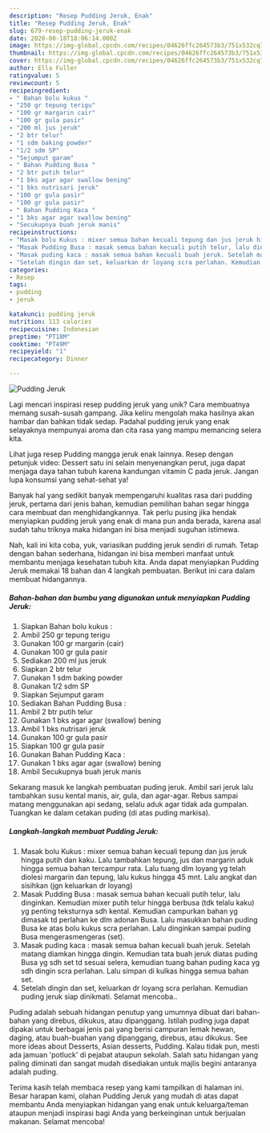 ```yaml
---
description: "Resep Pudding Jeruk, Enak"
title: "Resep Pudding Jeruk, Enak"
slug: 679-resep-pudding-jeruk-enak
date: 2020-08-18T18:06:14.000Z
image: https://img-global.cpcdn.com/recipes/04626ffc264573b3/751x532cq70/pudding-jeruk-foto-resep-utama.jpg
thumbnail: https://img-global.cpcdn.com/recipes/04626ffc264573b3/751x532cq70/pudding-jeruk-foto-resep-utama.jpg
cover: https://img-global.cpcdn.com/recipes/04626ffc264573b3/751x532cq70/pudding-jeruk-foto-resep-utama.jpg
author: Ella Fuller
ratingvalue: 5
reviewcount: 5
recipeingredient:
- " Bahan bolu kukus "
- "250 gr tepung terigu"
- "100 gr margarin cair"
- "100 gr gula pasir"
- "200 ml jus jeruk"
- "2 btr telur"
- "1 sdm baking powder"
- "1/2 sdm SP"
- "Sejumput garam"
- " Bahan Pudding Busa "
- "2 btr putih telur"
- "1 bks agar agar swallow bening"
- "1 bks nutrisari jeruk"
- "100 gr gula pasir"
- "100 gr gula pasir"
- " Bahan Pudding Kaca "
- "1 bks agar agar swallow bening"
- "Secukupnya buah jeruk manis"
recipeinstructions:
- "Masak bolu Kukus : mixer semua bahan kecuali tepung dan jus jeruk hingga putih dan kaku. Lalu tambahkan tepung, jus dan margarin aduk hingga semua bahan tercampur rata. Lalu tuang dlm loyang yg telah diolesi margarin dan tepung, lalu kukus hingga 45 mnt. Lalu angkat dan sisihkan (jgn keluarkan dr loyang)"
- "Masak Pudding Busa : masak semua bahan kecuali putih telur, lalu dinginkan. Kemudian mixer putih telur hingga berbusa (tdk telalu kaku) yg penting teksturnya sdh kental. Kemudian campurkan bahan yg dimasak td perlahan ke dlm adonan Busa. Lalu masukkan bahan puding Busa ke atas bolu kukus scra perlahan. Lalu dinginkan sampai puding Busa mengerasmengeras (set)."
- "Masak puding kaca : masak semua bahan kecuali buah jeruk. Setelah matang diamkan hingga dingin. Kemudian tata buah jeruk diatas puding Busa yg sdh set td sesuai selera, kemudian tuang bahan puding kaca yg sdh dingin scra perlahan. Lalu simpan di kulkas hingga semua bahan set."
- "Setelah dingin dan set, keluarkan dr loyang scra perlahan. Kemudian puding jeruk siap dinikmati. Selamat mencoba.."
categories:
- Resep
tags:
- pudding
- jeruk

katakunci: pudding jeruk 
nutrition: 113 calories
recipecuisine: Indonesian
preptime: "PT18M"
cooktime: "PT49M"
recipeyield: "1"
recipecategory: Dinner

---
```



![Pudding Jeruk](https://img-global.cpcdn.com/recipes/04626ffc264573b3/751x532cq70/pudding-jeruk-foto-resep-utama.jpg)

Lagi mencari inspirasi resep pudding jeruk yang unik? Cara membuatnya memang susah-susah gampang. Jika keliru mengolah maka hasilnya akan hambar dan bahkan tidak sedap. Padahal pudding jeruk yang enak selayaknya mempunyai aroma dan cita rasa yang mampu memancing selera kita.

Lihat juga resep Pudding mangga jeruk enak lainnya. Resep dengan petunjuk video: Dessert satu ini selain menyenangkan perut, juga dapat menjaga daya tahan tubuh karena kandungan vitamin C pada jeruk. Jangan lupa konsumsi yang sehat-sehat ya!

Banyak hal yang sedikit banyak mempengaruhi kualitas rasa dari pudding jeruk, pertama dari jenis bahan, kemudian pemilihan bahan segar hingga cara membuat dan menghidangkannya. Tak perlu pusing jika hendak menyiapkan pudding jeruk yang enak di mana pun anda berada, karena asal sudah tahu triknya maka hidangan ini bisa menjadi suguhan istimewa.


Nah, kali ini kita coba, yuk, variasikan pudding jeruk sendiri di rumah. Tetap dengan bahan sederhana, hidangan ini bisa memberi manfaat untuk membantu menjaga kesehatan tubuh kita. Anda dapat menyiapkan Pudding Jeruk memakai 18 bahan dan 4 langkah pembuatan. Berikut ini cara dalam membuat hidangannya.

<!--inarticleads1-->

##### Bahan-bahan dan bumbu yang digunakan untuk menyiapkan Pudding Jeruk:

1. Siapkan  Bahan bolu kukus :
1. Ambil 250 gr tepung terigu
1. Gunakan 100 gr margarin (cair)
1. Gunakan 100 gr gula pasir
1. Sediakan 200 ml jus jeruk
1. Siapkan 2 btr telur
1. Gunakan 1 sdm baking powder
1. Gunakan 1/2 sdm SP
1. Siapkan Sejumput garam
1. Sediakan  Bahan Pudding Busa :
1. Ambil 2 btr putih telur
1. Gunakan 1 bks agar agar (swallow) bening
1. Ambil 1 bks nutrisari jeruk
1. Gunakan 100 gr gula pasir
1. Siapkan 100 gr gula pasir
1. Gunakan  Bahan Pudding Kaca :
1. Gunakan 1 bks agar agar (swallow) bening
1. Ambil Secukupnya buah jeruk manis


Sekarang masuk ke langkah pembuatan puding jeruk. Ambil sari jeruk lalu tambahkan susu kental manis, air, gula, dan agar-agar. Rebus sampai matang menggunakan api sedang, selalu aduk agar tidak ada gumpalan. Tuangkan ke dalam cetakan puding (di atas puding markisa). 

<!--inarticleads2-->

##### Langkah-langkah membuat Pudding Jeruk:

1. Masak bolu Kukus : mixer semua bahan kecuali tepung dan jus jeruk hingga putih dan kaku. Lalu tambahkan tepung, jus dan margarin aduk hingga semua bahan tercampur rata. Lalu tuang dlm loyang yg telah diolesi margarin dan tepung, lalu kukus hingga 45 mnt. Lalu angkat dan sisihkan (jgn keluarkan dr loyang)
1. Masak Pudding Busa : masak semua bahan kecuali putih telur, lalu dinginkan. Kemudian mixer putih telur hingga berbusa (tdk telalu kaku) yg penting teksturnya sdh kental. Kemudian campurkan bahan yg dimasak td perlahan ke dlm adonan Busa. Lalu masukkan bahan puding Busa ke atas bolu kukus scra perlahan. Lalu dinginkan sampai puding Busa mengerasmengeras (set).
1. Masak puding kaca : masak semua bahan kecuali buah jeruk. Setelah matang diamkan hingga dingin. Kemudian tata buah jeruk diatas puding Busa yg sdh set td sesuai selera, kemudian tuang bahan puding kaca yg sdh dingin scra perlahan. Lalu simpan di kulkas hingga semua bahan set.
1. Setelah dingin dan set, keluarkan dr loyang scra perlahan. Kemudian puding jeruk siap dinikmati. Selamat mencoba..


Puding adalah sebuah hidangan penutup yang umumnya dibuat dari bahan-bahan yang direbus, dikukus, atau dipanggang. Istilah puding juga dapat dipakai untuk berbagai jenis pai yang berisi campuran lemak hewan, daging, atau buah-buahan yang dipanggang, direbus, atau dikukus. See more ideas about Desserts, Asian desserts, Pudding. Kalau tidak pun, mesti ada jamuan &#39;potluck&#39; di pejabat ataupun sekolah. Salah satu hidangan yang paling diminati dan sangat mudah disediakan untuk majlis begini antaranya adalah puding. 

Terima kasih telah membaca resep yang kami tampilkan di halaman ini. Besar harapan kami, olahan Pudding Jeruk yang mudah di atas dapat membantu Anda menyiapkan hidangan yang enak untuk keluarga/teman ataupun menjadi inspirasi bagi Anda yang berkeinginan untuk berjualan makanan. Selamat mencoba!

